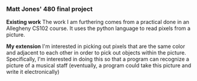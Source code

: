 ### Matt Jones' 480 final project

**Existing work**
The work I am furthering comes from a practical done in an Allegheny CS102 course. It uses the python language to read pixels from a picture.

**My extension**
 I'm interested in picking out pixels that are the same color and adjacent to each other in order to pick out objects within the picture. Specifically, I'm interested in doing this so that a program can recognize a picture of a musical staff (eventually, a program could take this picture and write it electronically)
 
